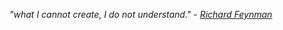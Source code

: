 
<!-- ![image](https://user-images.githubusercontent.com/8329204/125168062-29795300-e1d6-11eb-9843-d290ea0eeaa8.png)
 -->

_"what I cannot create, I do not understand."_ - _[Richard Feynman](https://en.wikipedia.org/wiki/Richard_Feynman)_
